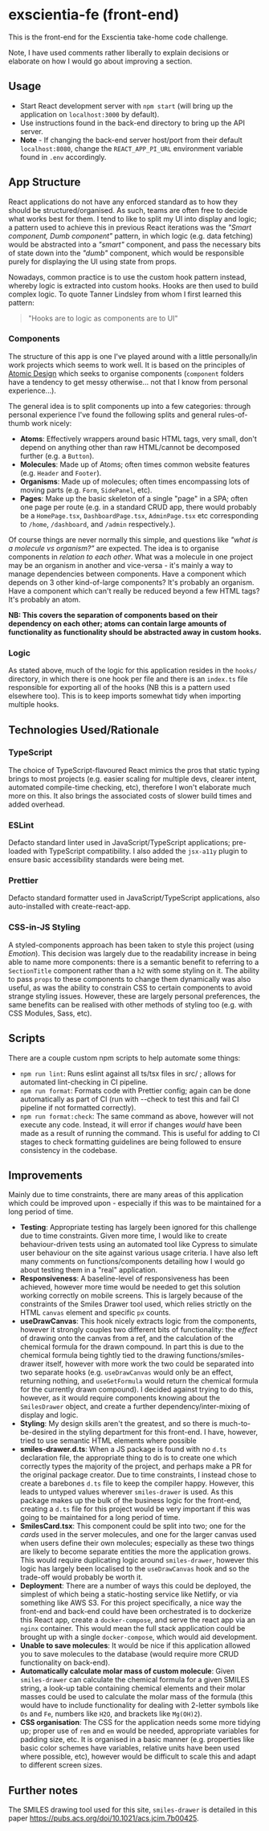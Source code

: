 # exscientia-fe (front-end)

This is the front-end for the Exscientia take-home code challenge.

Note, I have used comments rather liberally to explain decisions or elaborate on how I would go about improving a section.

## Usage

- Start React development server with `npm start` (will bring up the application on `localhost:3000` by default).
- Use instructions found in the back-end directory to bring up the API server.
- **Note** - If changing the back-end server host/port from their default `localhost:8080`, change the `REACT_APP_PI_URL` environment variable found in `.env` accordingly.

## App Structure

React applications do not have any enforced standard as to how they should be structured/organised. As such, teams are often free to decide what works best for them. I tend to like to split my UI into display and logic; a pattern used to achieve this in previous React iterations was the _"Smart component, Dumb component"_ pattern, in which logic (e.g. data fetching) would be abstracted into a _"smart"_ component, and pass the necessary bits of state down into the _"dumb"_ component, which would be responsible purely for displaying the UI using state from props.

Nowadays, common practice is to use the custom hook pattern instead, whereby logic is extracted into custom hooks. Hooks are then used to build complex logic. To quote Tanner Lindsley from whom I first learned this pattern:

> "Hooks are to logic as components are to UI"

### Components

The structure of this app is one I've played around with a little personally/in work projects which seems to work well. It is based on the principles of [Atomic Design](https://bradfrost.com/blog/post/atomic-web-design/) which seeks to organise components (`component` folders have a tendency to get messy otherwise... not that I know from personal experience...).

The general idea is to split components up into a few categories: through personal experience I've found the following splits and general rules-of-thumb work nicely:

- **Atoms**: Effectively wrappers around basic HTML tags, very small, don't depend on anything other than raw HTML/cannot be decomposed further (e.g. a `Button`).
- **Molecules**: Made up of Atoms; often times common website features (e.g. `Header` and `Footer`).
- **Organisms**: Made up of molecules; often times encompassing lots of moving parts (e.g. `Form`, `SidePanel`, etc).
- **Pages**: Make up the basic skeleton of a single "page" in a SPA; often one page per route (e.g. in a standard CRUD app, there would probably be a `HomePage.tsx`, `DashboardPage.tsx`, `AdminPage.tsx` etc corresponding to `/home`, `/dashboard`, and `/admin` respectively.).

Of course things are never normally this simple, and questions like _"what is a molecule vs organism?"_ are expected. The idea is to organise components in _relation to each other_. What was a molecule in one project may be an organism in another and vice-versa - it's mainly a way to manage dependencies between components. Have a component which depends on 3 other kind-of-large components? It's probably an organism. Have a component which can't really be reduced beyond a few HTML tags? It's probably an atom.

**NB: This covers the separation of components based on their dependency on each other; atoms can contain large amounts of functionality as functionality should be abstracted away in custom hooks.**

### Logic

As stated above, much of the logic for this application resides in the `hooks/` directory, in which there is one hook per file and there is an `index.ts` file responsible for exporting all of the hooks (NB this is a pattern used elsewhere too). This is to keep imports somewhat tidy when importing multiple hooks.

## Technologies Used/Rationale

### TypeScript

The choice of TypeScript-flavoured React mimics the pros that static typing brings to most projects (e.g. easier scaling for multiple devs, clearer intent, automated compile-time checking, etc), therefore I won't elaborate much more on this. It also brings the associated costs of slower build times and added overhead.

### ESLint

Defacto standard linter used in JavaScript/TypeScript applications; pre-loaded with TypeScript compatibility. I also added the `jsx-a11y` plugin to ensure basic accessibility standards were being met.

### Prettier

Defacto standard formatter used in JavaScript/TypeScript applications, also auto-installed with create-react-app.

### CSS-in-JS Styling

A styled-components approach has been taken to style this project (using _Emotion_). This decision was largely due to the readability increase in being able to name more components: there is a semantic benefit to referring to a `SectionTitle` component rather than a `h2` with some styling on it. The ability to pass `props` to these components to change them dynamically was also useful, as was the ability to constrain CSS to certain components to avoid strange styling issues. However, these are largely personal preferences, the same benefits can be realised with other methods of styling too (e.g. with CSS Modules, Sass, etc).

## Scripts

There are a couple custom npm scripts to help automate some things:

- `npm run lint`: Runs eslint against all ts/tsx files in src/ ; allows for automated lint-checking in CI pipeline.
- `npm run format`: Formats code with Prettier config; again can be done automatically as part of CI (run with --check to test this and fail CI pipeline if not formatted correctly).
- `npm run format:check`: The same command as above, however will not execute any code. Instead, it will error if changes _would_ have been made as a result of running the command. This is useful for adding to CI stages to check formatting guidelines are being followed to ensure consistency in the codebase.

## Improvements

Mainly due to time constraints, there are many areas of this application which could be improved upon - especially if this was to be maintained for a long period of time.

- **Testing**: Appropriate testing has largely been ignored for this challenge due to time constraints. Given more time, I would like to create behaviour-driven tests using an automated tool like Cypress to simulate user behaviour on the site against various usage criteria. I have also left many comments on functions/components detailing how I would go about testing them in a "real" application.
- **Responsiveness**: A baseline-level of responsiveness has been achieved, however more time would be needed to get this solution working correctly on mobile screens. This is largely because of the constraints of the Smiles Drawer tool used, which relies strictly on the HTML `canvas` element and specific `px` counts.
- **useDrawCanvas**: This hook nicely extracts logic from the components, however it strongly couples two different bits of functionality: the _effect_ of drawing onto the canvas from a ref, and the calculation of the chemical formula for the drawn compound. In part this is due to the chemical formula being tightly tied to the drawing functions/smiles-drawer itself, however with more work the two could be separated into two separate hooks (e.g. `useDrawCanvas` would only be an effect, returning nothing, and `useGetFormula` would return the chemical formula for the currently drawn compound). I decided against trying to do this, however, as it would require components knowing about the `SmilesDrawer` object, and create a further dependency/inter-mixing of display and logic.
- **Styling**: My design skills aren't the greatest, and so there is much-to-be-desired in the styling department for this front-end. I have, however, tried to use semantic HTML elements where possible
- **smiles-drawer.d.ts**: When a JS package is found with no `d.ts` declaration file, the appropriate thing to do is to create one which correctly types the majority of the project, and perhaps make a PR for the original package creator. Due to time constraints, I instead chose to create a barebones `d.ts` file to keep the compiler happy. However, this leads to untyped values wherever `smiles-drawer` is used. As this package makes up the bulk of the business logic for the front-end, creating a `d.ts` file for this project would be very important if this was going to be maintained for a long period of time.
- **SmilesCard.tsx**: This component could be split into two; one for the _cards_ used in the server molecules, and one for the larger canvas used when users define their own molecules; especially as these two things are likely to become separate entities the more the application grows. This would require duplicating logic around `smiles-drawer`, however this logic has largely been localised to the `useDrawCanvas` hook and so the trade-off would probably be worth it.
- **Deployment**: There are a number of ways this could be deployed, the simplest of which being a static-hosting service like Netlify, or via something like AWS S3. For this project specifically, a nice way the front-end and back-end could have been orchestrated is to dockerize this React app, create a `docker-compose`, and serve the react app via an `nginx` container. This would mean the full stack application could be brought up with a single `docker-compose`, which would aid development.
- **Unable to save molecules**: It would be nice if this application allowed you to save molecules to the database (would require more CRUD functionality on back-end).
- **Automatically calculate molar mass of custom molecule**: Given `smiles-drawer` can calculate the chemical formula for a given SMILES string, a look-up table containing chemical elements and their molar masses could be used to calculate the molar mass of the formula (this would have to include functionality for dealing with 2-letter symbols like `Os` and `Fe`, numbers like `H2O`, and brackets like `Mg(OH)2`).
- **CSS organisation**: The CSS for the application needs some more tidying up; proper use of `rem` and `em` would be needed, appropriate variables for padding size, etc. It is organised in a basic manner (e.g. properties like basic color schemes have variables, relative units have been used where possible, etc), however would be difficult to scale this and adapt to different screen sizes.

## Further notes

The SMILES drawing tool used for this site, `smiles-drawer` is detailed in this paper https://pubs.acs.org/doi/10.1021/acs.jcim.7b00425.
